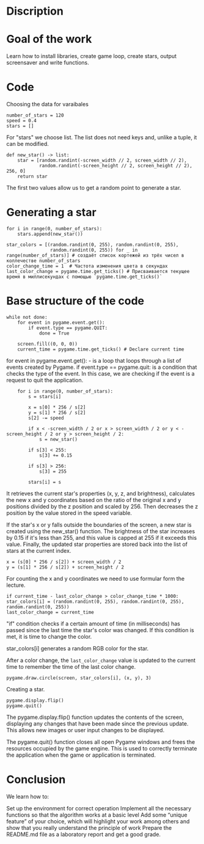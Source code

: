 # Discription
# Goal of the work
Learn how to install libraries, create game loop, create stars, output screensaver and write functions.

# Code
Choosing the data for varaibales 
```
number_of_stars = 120
speed = 0.4
stars = []
```
For "stars" we choose list. The list does not need keys and, unlike a tuple, it can be modified.

```
def new_star() -> list:
    star = [random.randint(-screen_width // 2, screen_width // 2),
            random.randint(-screen_height // 2, screen_height // 2), 256, 0]
    return star
```
The first two values allow us to get a random point to generate a star.

# Generating a star
```
for i in range(0, number_of_stars):
    stars.append(new_star())

star_colors = [(random.randint(0, 255), random.randint(0, 255),
                random.randint(0, 255)) for _ in range(number_of_stars)] # создаёт список кортежей из трёх чисел в коллечестве number_of_stars
color_change_time = 1  # Частота изменения цвета в секундах
last_color_change = pygame.time.get_ticks() # Присваивается текущее время в миллисекундах с помощью `pygame.time.get_ticks()`
```
# Base structure of the code

```
while not done:
    for event in pygame.event.get():
        if event.type == pygame.QUIT:
            done = True

    screen.fill((0, 0, 0))
    current_time = pygame.time.get_ticks() # Declare current time
```
for event in pygame.event.get(): - is a loop that loops through a list of events created by Pygame. 
if event.type == pygame.quit: is a condition that checks the type of the event. In this case, we are checking if the event is a request to quit the application.

```
    for i in range(0, number_of_stars):
        s = stars[i]

        x = s[0] * 256 / s[2]
        y = s[1] * 256 / s[2]
        s[2] -= speed

        if x < -screen_width / 2 or x > screen_width / 2 or y < -screen_height / 2 or y > screen_height / 2:
            s = new_star()

        if s[3] < 255:
            s[3] += 0.15

        if s[3] > 256:
            s[3] = 255

        stars[i] = s
```
It retrieves the current star's properties (x, y, z, and brightness), calculates the new x and y coordinates based on the ratio of the original x and y positions divided by the z position and scaled by 256. 
Then decreases the z position by the value stored in the speed variable. 

If the star's x or y falls outside the boundaries of the screen, a new star is created using the new_star() function. The brightness of the star increases by 0.15 if it's less than 255, and this value is capped at 255 if it exceeds this value. Finally, the updated star properties are stored back into the list of stars at the current index.

```
x = (s[0] * 256 / s[2]) + screen_width / 2
y = (s[1] * 256 / s[2]) + screen_height / 2
```
For counting the x and y coordinates we need to use formular form the lecture.

```
if current_time - last_color_change > color_change_time * 1000:
star_colors[i] = (random.randint(0, 255), random.randint(0, 255), random.randint(0, 255)) 
last_color_change = current_time 
```

"if" condition checks if a certain amount of time (in milliseconds) has passed since the last time the star's color was changed. If this condition is met, it is time to change the color.

star_colors[i] generates a random RGB color for the star.

After a color change, the `last_color_change` value is updated to the current time to remember the time of the last color change.
```
pygame.draw.circle(screen, star_colors[i], (x, y), 3)
```
Creating a star.

```
pygame.display.flip()
pygame.quit()
```
The pygame.display.flip() function updates the contents of the screen, displaying any changes that have been made since the previous update. This allows new images or user input changes to be displayed.

The pygame.quit() function closes all open Pygame windows and frees the resources occupied by the game engine. This is used to correctly terminate the application when the game or application is terminated.
# Conclusion 
We learn how to:

Set up the environment for correct operation
Implement all the necessary functions so that the algorithm works at a basic level
Add some “unique feature” of your choice, which will highlight your work among others and show that you really understand the principle of work
Prepare the README.md file as a laboratory report and get a good grade.
